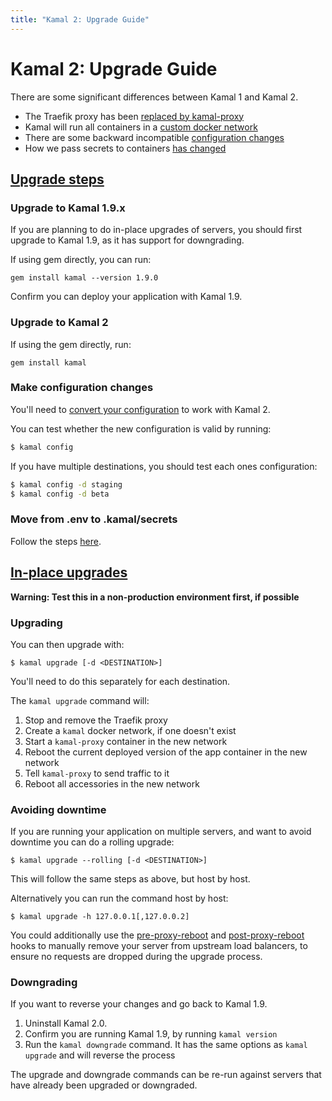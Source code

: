 ```yaml
---
title: "Kamal 2: Upgrade Guide"
---
```


# Kamal 2: Upgrade Guide

There are some significant differences between Kamal 1 and Kamal 2.

- The Traefik proxy has been [replaced by kamal-proxy](../proxy-changes)
- Kamal will run all containers in a [custom docker network](../network-changes)
- There are some backward incompatible [configuration changes](../configuration-changes)
- How we pass secrets to containers [has changed](../secrets-changes)

## [Upgrade steps](#upgrade-steps)

### Upgrade to Kamal 1.9.x

If you are planning to do in-place upgrades of servers, you should first upgrade to Kamal 1.9, as it has support for downgrading.

If using gem directly, you can run:

```
gem install kamal --version 1.9.0
```

Confirm you can deploy your application with Kamal 1.9.

### Upgrade to Kamal 2

If using the gem directly, run:

```
gem install kamal
```

### Make configuration changes

You'll need to [convert your configuration](../configuration-changes) to work with Kamal 2.

You can test whether the new configuration is valid by running:

```bash
$ kamal config
```

If you have multiple destinations, you should test each ones configuration:

```bash
$ kamal config -d staging
$ kamal config -d beta
```

### Move from .env to .kamal/secrets

Follow the steps [here](../secrets-changes).

## [In-place upgrades](#in-place-upgrades)

**Warning: Test this in a non-production environment first, if possible**

### Upgrading

You can then upgrade with:

```
$ kamal upgrade [-d <DESTINATION>]
```

You'll need to do this separately for each destination.

The `kamal upgrade` command will:

1. Stop and remove the Traefik proxy
2. Create a `kamal` docker network, if one doesn't exist
3. Start a `kamal-proxy` container in the new network
4. Reboot the current deployed version of the app container in the new network
5. Tell `kamal-proxy` to send traffic to it
6. Reboot all accessories in the new network

### Avoiding downtime

If you are running your application on multiple servers, and want to avoid downtime you can do a rolling upgrade:

```
$ kamal upgrade --rolling [-d <DESTINATION>]
```

This will follow the same steps as above, but host by host.

Alternatively you can run the command host by host:

```
$ kamal upgrade -h 127.0.0.1[,127.0.0.2]
```

You could additionally use the [pre-proxy-reboot](../hooks/pre-proxy-reboot.md) and [post-proxy-reboot](../hooks/post-proxy-reboot.md) hooks to manually remove your server from upstream load balancers, to ensure no requests are dropped during the upgrade process.

### Downgrading

If you want to reverse your changes and go back to Kamal 1.9.

1. Uninstall Kamal 2.0.
2. Confirm you are running Kamal 1.9, by running `kamal version`
3. Run the `kamal downgrade` command. It has the same options as `kamal upgrade` and will reverse the process

The upgrade and downgrade commands can be re-run against servers that have already been upgraded or downgraded.
